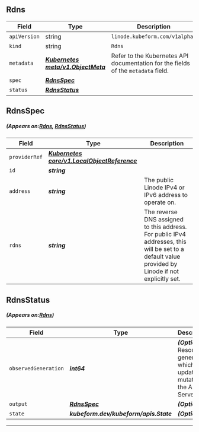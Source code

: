 ## Rdns
| Field | Type | Description |
| ------ | ----- | ----------- |
| `apiVersion` | string | `linode.kubeform.com/v1alpha1` |
|    `kind` | string | `Rdns` |
| `metadata` | ***[Kubernetes meta/v1.ObjectMeta](https://kubernetes.io/docs/reference/generated/kubernetes-api/v1.13/#objectmeta-v1-meta)***|Refer to the Kubernetes API documentation for the fields of the `metadata` field.|
| `spec` | ***[RdnsSpec](#RdnsSpec)***||
| `status` | ***[RdnsStatus](#RdnsStatus)***||
## RdnsSpec
##### (Appears on:[Rdns](#Rdns), [RdnsStatus](#RdnsStatus))
| Field | Type | Description |
| ------ | ----- | ----------- |
| `providerRef` | ***[Kubernetes core/v1.LocalObjectReference](https://kubernetes.io/docs/reference/generated/kubernetes-api/v1.13/#localobjectreference-v1-core)***||
| `id` | ***string***||
| `address` | ***string***|The public Linode IPv4 or IPv6 address to operate on.|
| `rdns` | ***string***|The reverse DNS assigned to this address. For public IPv4 addresses, this will be set to a default value provided by Linode if not explicitly set.|
## RdnsStatus
##### (Appears on:[Rdns](#Rdns))
| Field | Type | Description |
| ------ | ----- | ----------- |
| `observedGeneration` | ***int64***| ***(Optional)*** Resource generation, which is updated on mutation by the API Server.|
| `output` | ***[RdnsSpec](#RdnsSpec)***| ***(Optional)*** |
| `state` | ***kubeform.dev/kubeform/apis.State***| ***(Optional)*** |
---
